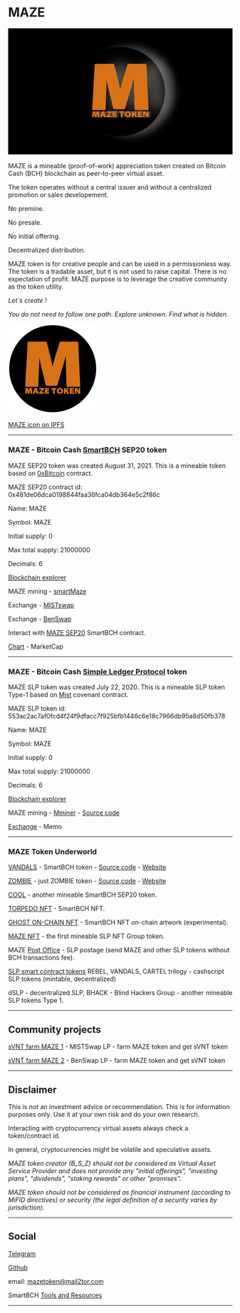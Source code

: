 # MAZE

![Maze](img/maze640.png)

MAZE is a mineable (proof-of-work) appreciation token created on Bitcoin Cash (BCH) blockchain as peer-to-peer virtual asset.

The token operates without a central issuer and without a centralized promotion or sales developement.

No premine.

No presale.

No initial offering.

Decentralized distribution.

MAZE token is for creative people and can be used in a permissionless way. The token is a tradable asset, but it is not used to raise capital. There is no expectation of profit. MAZE purpose is to leverage the creative community as the token utility.

_Let`s create !_

_You do not need to follow one path. Explore unknown. Find what is hidden._

![MAZE icon](img/maze200.png)

[MAZE icon on IPFS](https://gateway.pinata.cloud/ipfs/QmQtFFtwBfzNN5xjR4K7o8yiudK4FPhWMcsRM6pMg7WXFf)

----------------------------------------------------------------------------------------------

### MAZE - Bitcoin Cash [SmartBCH](https://smartbch.org/) SEP20 token

MAZE SEP20 token was created August 31, 2021. This is a mineable token based on [0xBitcoin](https://0xbitcoin.org/#/) contract.

MAZE SEP20 contract id: 0x481de06dca0198844faa36fca04db364e5c2f86c

Name: MAZE

Symbol: MAZE

Initial supply: 0

Max total supply: 21000000

Decimals: 6

[Blockchain explorer](https://www.smartscan.cash/address/0x481de06dca0198844faa36fca04db364e5c2f86c)

MAZE mining - [smartMaze](https://github.com/mazetoken/smartMaze)

Exchange - [MISTswap](https://mistswap.fi)

Exchange - [BenSwap](https://benswap.cash)

Interact with [MAZE SEP20](https://oneclickdapp.com/email-cosmos) SmartBCH contract.

[Chart](https://www.marketcap.cash/token/MAZE) - MarketCap

----------------------------------------------------------------------------------------------

### MAZE - Bitcoin Cash [Simple Ledger Protocol](https://simpleledger.cash/) token

MAZE SLP token was created July 22, 2020. This is a mineable SLP token Type-1 based on [Mist](https://github.com/mazetoken/mminer/blob/main/Mistcoin-archive/Mistcoin.md) covenant contract.

MAZE SLP token id: 553ac2ac7af0fcd4f24f9dfacc7f925bfb1446c6e18c7966db95a8d50fb378

Name: MAZE

Symbol: MAZE

Initial supply: 0

Max total supply: 21000000

Decimals: 6

[Blockchain explorer](https://simpleledger.info/token/bb553ac2ac7af0fcd4f24f9dfacc7f925bfb1446c6e18c7966db95a8d50fb378)

MAZE mining - [Mminer](https://mazetoken.github.io/mminer) - [Source code](https://github.com/mazetoken/mminer)

[Exchange](https://memo.cash/token/bb553ac2ac7af0fcd4f24f9dfacc7f925bfb1446c6e18c7966db95a8d50fb378?for-sale) - Memo

----------------------------------------------------------------------------------------------

### MAZE Token Underworld

[VANDALS](https://mazetoken.github.io/vandals) - SmartBCH token - [Source code](https://github.com/mazetoken/mazetoken.github.io/vandals) - [Website](https://vandalstoken.onuniverse.com)

[ZOMBIE](https://mazetoken.github.io/zombie) - just ZOMBIE token - [Source code](https://github.com/mazetoken/zombie) - [Website](https://zombies.onuniverse.com)

[COOL](https://github.com/mazetoken/cooltoken) - another mineable SmartBCH SEP20 token.

[TORPEDO NFT](https://mazetoken.github.io/torpedoNFT) - SmartBCH NFT.

[GHOST ON-CHAIN NFT](https://mazetoken.github.io/ghost) - SmartBCH NFT on-chain artwork (experimental).

[MAZE NFT](https://simpleledger.info/token/8678ad8c66cdcbdbb6e8f610fda055458b096c0f09a7fb6a18fe098343411f21) - the first mineable SLP NFT Group token.

MAZE [Post Office](https://mazepostage.herokuapp.com/) - SLP postage (send MAZE and other SLP tokens without BCH transactions fee).

[SLP smart contract tokens](https://github.com/mazetoken/SLP-smart-contract-tokens) REBEL, VANDALS, CARTEL trilogy - cashscript SLP tokens (mintable, decentralized)

dSLP - decentralized SLP, BHACK - Blind Hackers Group - another mineable SLP tokens Type 1.

----------------------------------------------------------------------------------------------

## Community projects

[sVNT farm MAZE 1](https://svntfarm.netlify.app/farms/xMAZE-BCH) - MISTSwap LP - farm MAZE token and get sVNT token

[sVNT farm MAZE 2](https://svntfarm.netlify.app/farms/MAZE-BCH) - BenSwap LP - farm MAZE token and get sVNT token

----------------------------------------------------------------------------------------------

## Disclaimer

This is not an investment advice or recommendation. This is for information purposes only. Use it at your own risk and do your own research.

Interacting with cryptocurrency virtual assets always check a token/contract id.

In general, cryptocurrencies might be volatile and speculative assets.

_MAZE token creator (B_S_Z) should not be considered as Virtual Asset Service Provider and does not provide any "initial offerings", "investing plans", "dividends", "staking rewards" or other "promises"._

_MAZE token should not be considered as financial instrument (according to MiFID directives) or security (the legal definition of a security varies by jurisdiction)._

----------------------------------------------------------------------------------------------

## Social

[Telegram](https://t.me/mazetokens)

[Github](https://github.com/mazetoken)

email: mazetoken@mail2tor.com

SmartBCH [Tools and Resources](https://mazetoken.github.io/smartBCH-resources)

----------------------------------------------------------------------------------------------